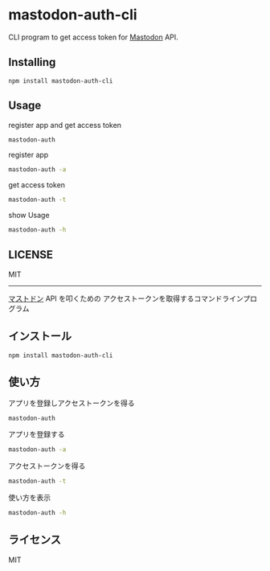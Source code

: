# mastodon-auth-cli

CLI program to get access token for [Mastodon](https://github.com/tootsuite/mastodon/) API.

## Installing

```
npm install mastodon-auth-cli
```

## Usage

register app and get access token
```sh
mastodon-auth
```

register app
```sh
mastodon-auth -a
```

get access token
```sh
mastodon-auth -t
```

show Usage
```sh
mastodon-auth -h
```

## LICENSE

MIT

---

[マストドン](https://github.com/tootsuite/mastodon/) API を叩くための
アクセストークンを取得するコマンドラインプログラム

## インストール

```
npm install mastodon-auth-cli
```

## 使い方

アプリを登録しアクセストークンを得る
```sh
mastodon-auth
```

アプリを登録する
```sh
mastodon-auth -a
```

アクセストークンを得る
```sh
mastodon-auth -t
```

使い方を表示
```sh
mastodon-auth -h
```
## ライセンス

MIT

